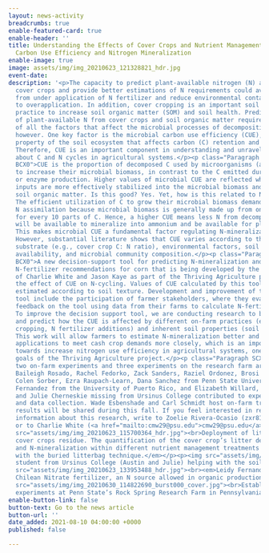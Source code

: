 ```yaml
---
layout: news-activity
breadcrumbs: true
enable-featured-card: true
enable-header: ''
title: Understanding the Effects of Cover Crops and Nutrient Management on Microbial
  Carbon Use Efficiency and Nitrogen Mineralization
enable-image: true
image: assets/img/img_20210623_121328821_hdr.jpg
event-date: 
description: '<p>The capacity to predict plant-available nitrogen (N) accurately from
  cover crops and provide better estimations of N requirements could avoid yield loss
  from under application of N fertilizer and reduce environmental contamination due
  to overapplication. In addition, cover cropping is an important soil management
  practice to increase soil organic matter (SOM) and soil health. Predicting the release
  of plant-available N from cover crops and soil organic matter requires an understanding
  of all the factors that affect the microbial processes of decomposition and N mineralization,
  however. One key factor is the microbial carbon use efficiency (CUE), a critical
  property of the soil ecosystem that affects carbon (C) retention and N-mineralization.
  Therefore, CUE is an important component in understanding and unraveling questions
  about C and N cycles in agricultural systems.</p><p class="Paragraph SCXW37766466
  BCX0">CUE is the proportion of decomposed C used by microorganisms (as a food source)
  to increase their microbial biomass, in contrast to the C emitted during respiration
  or enzyme production. Higher values of microbial CUE are reflected when plant residue
  inputs are more effectively stabilized into the microbial biomass and ultimately
  soil organic matter. Is this good? Yes. Yet, how is this related to N availability?
  The efficient utilization of C to grow their microbial biomass demands greater microbial
  N assimilation because microbial biomass is generally made up from one part of N
  for every 10 parts of C. Hence, a higher CUE means less N from decomposing residues
  will be available to mineralize into ammonium and be available for plants to use.
  This makes microbial CUE a fundamental factor regulating N-mineralization rates.
  However, substantial literature shows that CUE varies according to the type of decomposing
  substrate (e.g., cover crop C: N ratio), environmental factors, soil inorganic N
  availability, and microbial community composition.</p><p class="Paragraph SCXW37766466
  BCX0">A new decision-support tool for predicting N-mineralization and adjusting
  N-fertilizer recommendations for corn that is being developed by the lab groups
  of Charlie White and Jason Kaye as part of the Thriving Agriculture project includes
  the effect of CUE on N-cycling. Values of CUE calculated by this tool are currently
  estimated according to soil texture. Development and improvement of the decision-support
  tool include the participation of farmer stakeholders, where they evaluate and give
  feedback on the tool using data from their farms to calculate N-fertilizer recommendations.
  To improve the decision support tool, we are conducting research to better understand
  and predict how the CUE is affected by different on-farm practices (e.g., cover
  cropping, N fertilizer additions) and inherent soil properties (soil texture variation).
  This work will allow farmers to estimate N-mineralization better and adjust N fertilizer
  applications to meet cash crop demands more closely, which is an important step
  towards increase nitrogen use efficiency in agricultural systems, one of the key
  goals of the Thriving Agriculture project.</p><p class="Paragraph SCXW37766466 BCX0">Currently,
  two on-farm experiments and three experiments on the research farm are established.
  Baileigh Rosado, Rachel Fedorko, Zack Sanders, Raziel Ordonez, Brosi Bradley, Madeline
  Colen Sorber, Ezra Raupach-Learn, Dana Sanchez from Penn State University, Leidy
  Fernandez from the University of Puerto Rico, and Elizabeth Willard, Austin Mickles,
  and Julie Cherneskie missing from Ursinus College contributed to experiment establishment
  and data collection. Wade Esbenshade and Carl Schmidt host on-farm trials. The preliminary
  results will be shared during this fall. If you feel interested in receiving more
  information about this research, write to Zoelie Rivera-Ocasio (zxr81@psu.edu),
  or to Charlie White (<a href="mailto:cmw29@psu.edu">cmw29@psu.edu</a>).</p><p><em><img
  src="assets/img/img_20210623_115700364_hdr.jpg"><br>Deployment of litterbags with
  cover crops residue. The quantification of the cover crop’s litter decomposition
  and N-mineralization within different nutrient management treatments is conducted
  with the buried litterbag technique.</em></p><p><img src="assets/img/img_20210623_103218881_hdr.jpg"><br><em>Undergrad
  student from Ursinus College (Austin and Julie) helping with the soil sampling</em>.</p><p><img
  src="assets/img/img_20210623_133953488_hdr.jpg"><br><em>Leidy Fernandez applying
  Chilean Nitrate fertilizer, an N source allowed in organic production.</em></p><p><em><img
  src="assets/img/img_20210630_114822690_burst000_cover.jpg"><br>Establishment of
  experiments at Penn State’s Rock Spring Research Farm in Pennsylvania Furnace.</em></p>'
enable-button-link: false
button-text: Go to the news article
button-url: ''
date_added: 2021-08-10 04:00:00 +0000
published: false

---
```

